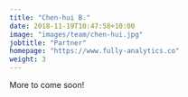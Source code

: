 ```yaml
---
title: "Chen-hui B."
date: 2018-11-19T10:47:58+10:00
image: "images/team/chen-hui.jpg"
jobtitle: "Partner"
homepage: "https://www.fully-analytics.co"
weight: 3
---
```


More to come soon!